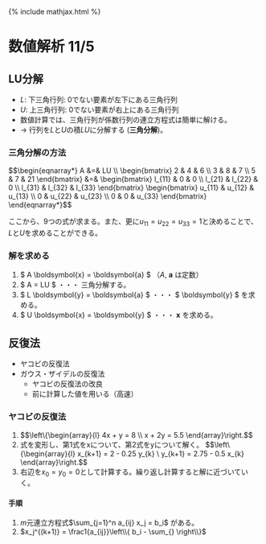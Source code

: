 {% include mathjax.html %}

# 数値解析 11/5

## LU分解
* $L$: 下三角行列: 0でない要素が左下にある三角行列
* $U$: 上三角行列: 0でない要素が右上にある三角行列
* 数値計算では、三角行列が係数行列の連立方程式は簡単に解ける。
* → 行列を$L$と$U$の積$LU$に分解する (**三角分解**)。

### 三角分解の方法
<div>$$\begin{eqnarray*}
A &=& LU \\
\begin{bmatrix}
  2 & 4 & 6 \\
  3 & 8 & 7 \\
  5 & 7 & 21
\end{bmatrix}
&=&
\begin{bmatrix}
  l_{11} & 0 & 0 \\
  l_{21} & l_{22} & 0 \\
  l_{31} & l_{32} & l_{33}
\end{bmatrix}
\begin{bmatrix}
  u_{11} & u_{12} & u_{13} \\
  0 & u_{22} & u_{23} \\
  0 & 0 & u_{33}
\end{bmatrix}
\end{eqnarray*}$$</div>


ここから、9つの式が求まる。また、更に$u_{11}=u_{22}=u_{33}=1$と決めることで、$L$と$U$を求めることができる。

### 解を求める
1. $ A \boldsymbol{x} = \boldsymbol{a} $ （$A$, $\boldsymbol{a}$ は定数）
2. $ A = LU $ ・・・ 三角分解する。
3. $ L \boldsymbol{y} = \boldsymbol{a} $ ・・・ $ \boldsymbol{y} $ を求める。
4. $ U \boldsymbol{x} = \boldsymbol{y} $ ・・・ $\boldsymbol{x}$ を求める。

## 反復法
* ヤコビの反復法
* ガウス・ザイデルの反復法
  * ヤコビの反復法の改良
  * 前に計算した値を用いる（高速）

### ヤコビの反復法
1. $$\left\\{\begin{array}{l} 4x + y = 8 \\\ x + 2y = 5.5 \end{array}\right.$$
2. 式を変形し、第1式をxについて、第2式をyについて解く。 $$\left\\{\begin{array}{l} x_{k+1} = 2 - 0.25 y_{k} \\ y_{k+1} = 2.75 - 0.5 x_{k} \end{array}\right.$$
3. 右辺を$x_0=y_0=0$として計算する。繰り返し計算すると解に近づいていく。

#### 手順
1. $m$元連立方程式$\sum_{j=1}^n a_{ij} x_j = b_i$ がある。
2. $x_j^{(k+1)} = \frac1{a_{ij}}\left\\{ b_i - \sum_{} \right\\}$
